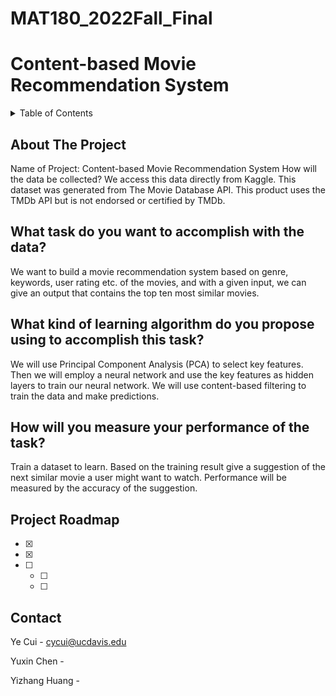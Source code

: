 # MAT180_2022Fall_Final
# Content-based Movie Recommendation System

<!-- TABLE OF CONTENTS -->
<details>
  <summary>Table of Contents</summary>
  <ol>
    <li>
      <a href="#about-the-project">About The Project</a>
    </li>
    <li>
      <a href="#Q1">What task do you want to accomplish with the data?</a>
    </li>
    <li>
      <a href="#Q2">What kind of learning algorithm do you propose using to accomplish this task?</a>
    </li>
    
    <li>
      <a href="#Q3">How will you measure your performance of the task? </a>
    </li>
    
  </ol>
</details>



<!-- ABOUT THE PROJECT -->
## About The Project
Name of Project: Content-based Movie Recommendation System
How will the data be collected?
We access this data directly from Kaggle. This dataset was generated from The Movie Database API. This product uses the TMDb API but is not endorsed or certified by TMDb.

<!-- Q1 -->
## What task do you want to accomplish with the data?
We want to build a movie recommendation system based on genre, keywords, user rating etc.
of the movies, and with a given input, we can give an output that contains the top ten most similar movies.

<!-- Q2 -->
## What kind of learning algorithm do you propose using to accomplish this task?
We will use Principal Component Analysis (PCA) to select key features. Then we will employ a neural network and use the key features as hidden layers to train our neural network. We will use content-based filtering to train the data and make predictions. 

<!-- Q3 -->
## How will you measure your performance of the task? 
Train a dataset to learn. Based on the training result give a suggestion of the next similar movie a user might want to watch. Performance will be measured by the accuracy of the suggestion. 




<!-- ROADMAP -->
## Project Roadmap

- [x] 
- [x] 
- [ ] 
    - [ ] 
    - [ ] 


## Contact

Ye Cui - cycui@ucdavis.edu

Yuxin Chen - 

Yizhang Huang - 



